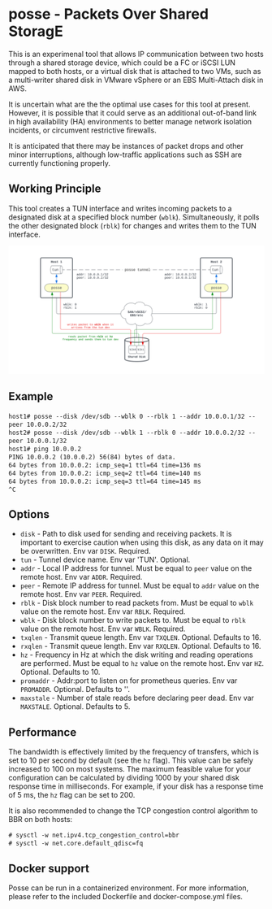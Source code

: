 # posse - Packets Over Shared StoragE

This is an experimenal tool that allows IP communication between two hosts through a shared storage device, which could be a FC or iSCSI LUN mapped to both hosts, or a virtual disk that is attached to two VMs, such as a multi-writer shared disk in VMware vSphere or an EBS Multi-Attach disk in AWS.

It is uncertain what are the the optimal use cases for this tool at present. However, it is possible that it could serve as an additional out-of-band link in high availability (HA) environments to better manage network isolation incidents, or circumvent restrictive firewalls.

It is anticipated that there may be instances of packet drops and other minor interruptions, although low-traffic applications such as SSH are currently functioning properly.

## Working Principle

This tool creates a TUN interface and writes incoming packets to a designated disk at a specified block number (`wblk`). Simultaneously, it polls the other designated block (`rblk`) for changes and writes them to the TUN interface.

![Diagram](posse.svg)

## Example

```
host1# posse --disk /dev/sdb --wblk 0 --rblk 1 --addr 10.0.0.1/32 --peer 10.0.0.2/32
host2# posse --disk /dev/sdb --wblk 1 --rblk 0 --addr 10.0.0.2/32 --peer 10.0.0.1/32
host1# ping 10.0.0.2
PING 10.0.0.2 (10.0.0.2) 56(84) bytes of data.
64 bytes from 10.0.0.2: icmp_seq=1 ttl=64 time=136 ms
64 bytes from 10.0.0.2: icmp_seq=2 ttl=64 time=140 ms
64 bytes from 10.0.0.2: icmp_seq=3 ttl=64 time=145 ms
^C
```

## Options

- `disk` - Path to disk used for sending and receiving packets. It is important to exercise caution when using this disk, as any data on it may be overwritten. Env var `DISK`. Required.
- `tun` - Tunnel device name. Env var 'TUN'. Optional.
- `addr` - Local IP address for tunnel. Must be equal to `peer` value on the remote host. Env var `ADDR`. Required.
- `peer` - Remote IP address for tunnel. Must be equal to `addr` value on the remote host. Env var `PEER`. Required.
- `rblk` - Disk block number to read packets from. Must be equal to `wblk` value on the remote host. Env var `RBLK`. Required.
- `wblk` - Disk block number to write packets to. Must be equal to `rblk` value on the remote host. Env var `WBLK`. Required.
- `txqlen` - Transmit queue length. Env var `TXQLEN`. Optional. Defaults to 16.
- `rxqlen` - Transmit queue length. Env var `RXQLEN`. Optional. Defaults to 16.
- `hz` - Frequency in Hz at which the disk writing and reading operations are performed. Must be equal to `hz` value on the remote host. Env var `HZ`. Optional. Defaults to 10.
- `promaddr` - Addr:port to listen on for prometheus queries. Env var `PROMADDR`. Optional. Defaults to ''.
- `maxstale` - Number of stale reads before declaring peer dead. Env var `MAXSTALE`. Optional. Defaults to 5.

## Performance
The bandwidth is effectively limited by the frequency of transfers, which is set to 10 per second by default (see the `hz` flag). This value can be safely increased to 100 on most systems. The maximum feasible value for your configuration can be calculated by dividing 1000 by your shared disk response time in milliseconds. For example, if your disk has a response time of 5 ms, the `hz` flag can be set to 200.

It is also recommended to change the TCP congestion control algorithm to BBR on both hosts:
```
# sysctl -w net.ipv4.tcp_congestion_control=bbr
# sysctl -w net.core.default_qdisc=fq
```

## Docker support
Posse can be run in a containerized environment. For more information, please refer to the included Dockerfile and docker-compose.yml files.